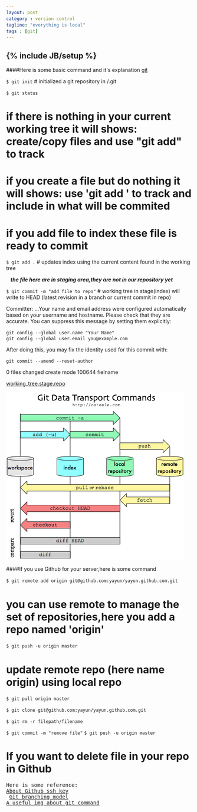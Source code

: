 ```yaml
---
layout: post
category : version control
tagline: "everything is local"
tags : [git]
---
```

{% include JB/setup %}
----
<!--要补下markdown html/css 还有关于路径的问题
<img src="/images/usual-git.jpg"/>
- **\_config.yml** 
<pre class='pre-color'> -->
####Here is some basic command and it's explanation
 [git](http://git-scm.com/)

`$ git init`  # initialized a git repository in /.git

`$ git status ` 

 # if there is nothing in your current working tree it will shows: create/copy files and use "git add" to track

 # if you create a file but do nothing it will shows: use 'git add ' to track and include in what will be commited
 
 # if you add file to index these file is ready to commit

`$ git add .` # updates index using the current content found in the working tree

&nbsp;&nbsp;&nbsp;***the file here are in staging area,they are not in our repository yet***


`$ git commit -m "add file to repo"` # working tree in stage(index) will write to HEAD (latest revision in a branch or current commit in repo)

 Committer: ...Your name and email address were configured automatically based
on your username and hostname. Please check that they are accurate.
You can suppress this message by setting them explicitly:

    git config --global user.name "Your Name"
    git config --global user.email you@example.com

After doing this, you may fix the identity used for this commit with:

    git commit --amend --reset-author

 0 files changed
 create mode 100644 fielname

[working_tree.stage.repo](http://stackoverflow.com/questions/3689838/difference-between-head-working-tree-index-in-git)

<img src="/images/about_git_0.png"/><br/>

####If you use Github for your server,here is some command

`$ git remote add origin git@github.com:yayun/yayun.github.com.git`

 # you can use remote to manage the set of repositories,here you add a repo named 'origin'

`$ git push -u origin master`

 # update remote repo (here name origin) using local repo

`$ git pull origin master`

`$ git clone git@github.com:yayun/yayun.github.com.git`

`$ git rm -r filepath/filename`
<!--如果不小心错误提交  git的相关命令-->
`$ git commit -m "remove file"`
`$ git push -u origin master`

 # If you want to delete file in your repo in Github

<!--####Git 分支管理策略-->



<pre class='refer-color'>
Here is some reference:
<a href="https://help.github.com/articles/generating-ssh-keys">About Github ssh key</a>
 <a href="http://nvie.com/posts/a-successful-git-branching-model/">Git branching model</a>
<a href="/images/usual-git.jpg">A useful img about git command</a>
</pre>



